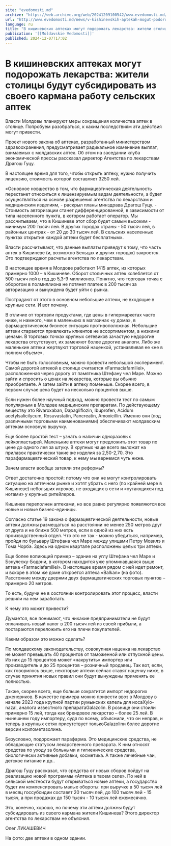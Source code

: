 ```yaml
---
site: "evedomosti.md"
archive: "https://web.archive.org/web/20241209100542/www.evedomosti.md/news/v-kishinevskih-aptekah-mogut-podorozhat-lekarstva-zhiteli-st"
url: "http://www.evedomosti.md/news/v-kishinevskih-aptekah-mogut-podorozhat-lekarstva-zhiteli-st"
language: ru
title: "В кишиневских аптеках могут подорожать лекарства: жители столицы будут субсидировать из своего кармана работу сельских аптек"
publication: '[[Moldavskie Vedomosti]]'
published: 2024-12-07T17:02
---
```


# В кишиневских аптеках могут подорожать лекарства: жители столицы будут субсидировать из своего кармана работу сельских аптек

Власти Молдовы планируют меры сокращения количества аптек в столице. Попробуем разобраться, к каким последствиям эти действия могут привести.

Проект нового закона об аптеках, разработанный министерством здравоохранения, предусматривает радикальное изменение выплат, взимаемых с молдавских аптек. Об этом на заседании клуба экономической прессы рассказал директор Агентства по лекарствам Драгош Гуцу.

В настоящее время для того, чтобы открыть аптеку, нужно получить лицензию, стоимость которой составляет 3250 лей.

«Основное новшество в том, что фармацевтическая деятельность перестанет относиться к лицензируемым видам деятельности, а будет осуществляться на основе разрешения агентства по лекарствам и медицинским изделиям, - раскрыл планы минздрава Драгош Гуцу. - Стоимость авторизации станет дифференцированной, в зависимости от типа населенного пункта, в котором работает оператор. Мы рассчитываем, что в Кишиневе этот сбор будет самым высоким - минимум 200 тысяч лей. В других городах страны - 50 тысяч лей, в районных центрах - от 20 до 30 тысяч лей. В сельских населенных пунктах открытие каждой аптеки будет бесплатным».

Власти рассчитывают, что данные выплаты приведут к тому, что часть аптек в Кишиневе (и, возможно Бельцах и других городах) закроется. Это подтверждают расчеты агентства по лекарствам.

В настоящее время в Молдове работают 1415 аптек, из которых примерно 1000 – в Кишиневе. Оборот столичных аптек колеблется от 500 тысяч лей в год до 5,3-9 миллионов. Понятно, что торговая точка с оборотом в полмиллиона не потянет платеж в 200 тысяч за авторизацию и вынуждена будет уйти с рынка.

Пострадают от этого в основном небольшие аптеки, не входящие в крупные сети. И вот почему.

В отличие от торговли продуктами, где цены в гипермаркетах часто ниже, и намного, чем в маленьких в магазинах «у дома», в фармацевтическом бизнесе ситуация противоположная. Небольшие аптеки стараются привлекать клиентов не ассортиментом, а низкими ценами. В торговых точках крупных сетевиков зачастую недорогие лекарства отсутствуют, их заменяют более дорогие аналоги. Либо же маленькие аптеки жертвуют торговой наценкой, устанавливая ее «не в полном объеме».

Чтобы не быть голословным, можно провести небольшой эксперимент. Самой дорогой аптекой в столице считается «Farmaciafamiliei», расположенная через дорогу от памятника Штефану чел Маре. Можно зайти и спросить о ценах на лекарства, которые вы обычно приобретаете. А затем зайти в аптеку поменьше. Скорее всего, в первом случае цена будет на несколько процентов выше.

Если нужен более научный подход, можно провести тест по самым популярным в Молдове медицинским препаратам. По действующему веществу это Rivaroxaban, Dapagliflozin, Ibuprofen, Acidum acetylsalicilycum, Rosuvastatin, Pancreatin, Amoxicillin. Именно они (под различными торговыми наименованиями) обеспечивают молдавским аптекам основную выручку.

Еще более простой тест – узнать о наличии одноразовых лейкопластырей. Маленькие аптеки могут предложить этот товар по цене до одного лея за штуку. В крупных чаще всего выложат на прилавок практически такие же изделия за 2,50-2,70. Это парафармацевтический товар, к нему мы вернемся чуть ниже.

Зачем власти вообще затеяли эти реформы?

Ответ достаточно простой: потому что они не могут контролировать ситуацию на аптечном рынке и хотят убрать с него (по крайней мере в Кишиневе) небольших игроков, не входящих в сети и «путающихся под ногами» у крупных ритейлеров.

Кишинев переполнен аптеками, но все равно регулярно появляются все новые и новые бизнес-единицы.

Согласно статье 19 закона о фармацевтической деятельности, новые аптеки должны размещаться на расстоянии не менее 250 метров друг от друга и не ближе 500 метров, если в одной из них есть производственный отдел. Что это не так - можно убедиться, например, пройдя по бульвару Штефана чел Маре между улицами Петру Мовилэ и Тома Чорбэ. Здесь на одном квартале расположены целых три аптеки.

Еще более вопиющий пример – здание на углу Штефана чел Маре и Бэнулеску-Бодони, в котором находится уже упоминавшаяся выше аптека «Farmaciafamiliei». В настоящее время рядом с ней идет ремонт, и вскоре в этом же доме откроется аптека «Balkan» (на фото). Расстояние между дверями двух фармацевтических торговых пунктов – примерно 20 метров.

То есть, будучи не в состоянии контролировать этот процесс, власти решили на нем заработать.

К чему это может привести?

Думается, все понимают, что никакие предприниматели не будут оплачивать новый налог в 200 тысяч лей из своей прибыли, а постараются переложить его на плечи покупателей.

Каким образом это можно сделать?

По молдавскому законодательству, совокупная наценка на лекарство не может превышать 40 процентов от таможенной или отпускной цены. Из них до 15 процентов может «накрутить» импортер или производитель и до 25 процентов – розничный продавец. Так вот, если, как говорилось выше, некоторые аптеки сейчас ставят наценку ниже, в случае принятия новых правил они будут вынуждены применять ее полностью.

Также, скорее всего, еще больше сократится импорт недорогих дженериков. В качестве примера можно привести ввоз в Молдову в начале 2023 года крупной партии румынских капель для носаXylo-nazal, аналога известного препаратаGalazolin. В рознице они стоили примерно 15 лей, тогда как брендовое лекарство – более 25 лей. В нынешнем году импортеру, судя по всему, объяснили, что он неправ, и теперь в крупных сетях присутствует толькоGalazolinи более дорогие версии ксилометазолина.

Безусловно, подорожает парафарма. Это медицинские средства, не обладающие статусом лекарственного препарата. К ним относят средства по уходу за больными и гигиенические средства, биологически активные добавки, косметика. А также лечебные чаи, детское питание и др..

Драгош Гуцу рассказал, что средства от новых сборов пойдут на реализацию новой программы «Аптека в твоем селе». По ней в сельской местности будут открываться новые аптеки, а государство будет им компенсировать малые обороты: при выручке в 50 тысяч лей в месяц госсубсидии составят 20 тысяч лей, до 100 тысяч лей - 15 тысяч, а при продажах до 150 тысяч - 10 тысяч лей ежемесячно.

Это, конечно, хорошо, но почему эти аптеки должны будут субсидировать из своего кармана жители Кишинева? Этого директор агентства по лекарствам не объяснил.

Олег ЛУКАШЕВИЧ

На фото: две аптеки в одном здании.